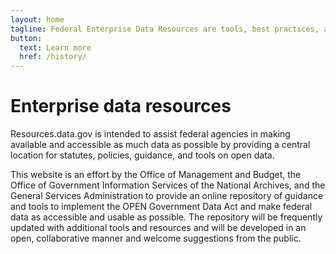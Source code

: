 ```yaml
---
layout: home
tagline: Federal Enterprise Data Resources are tools, best practices, and schema standards to facilitate the adoption of open data practices across the federal government
button:
  text: Learn more
  href: /history/
---
```

# Enterprise data resources

Resources.data.gov is intended to assist federal agencies in making available
and accessible as much data as possible by providing a central location for
statutes, policies, guidance, and tools on open data.

This website is an effort by the Office of Management and Budget, the
Office of Government Information Services of the National Archives, and the
General Services Administration to provide an online repository of guidance and
tools to implement the OPEN Government Data Act and make federal data as
accessible and usable as possible. The repository will be frequently updated
with additional tools and resources and will be developed in an
open, collaborative manner and welcome suggestions from the public.
